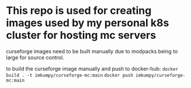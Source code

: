 # This repo is used for creating images used by my personal k8s cluster for hosting mc servers

curseforge images need to be built manually due to modpacks being to large for source control.

to build the curseforge image manually and push to docker-hub:
`docker build . -t imkumpy/curseforge-mc:main`
`docker push imkumpy/curseforge-mc:main`
